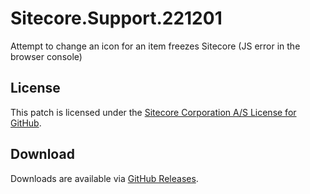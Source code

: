 # Sitecore.Support.221201
Attempt to change an icon for an item freezes Sitecore (JS error in the browser console)

## License  
This patch is licensed under the [Sitecore Corporation A/S License for GitHub](https://github.com/sitecoresupport/Sitecore.Support.221201/blob/master/LICENSE).  

## Download  
Downloads are available via [GitHub Releases](https://github.com/sitecoresupport/Sitecore.Support.221201/releases).  
